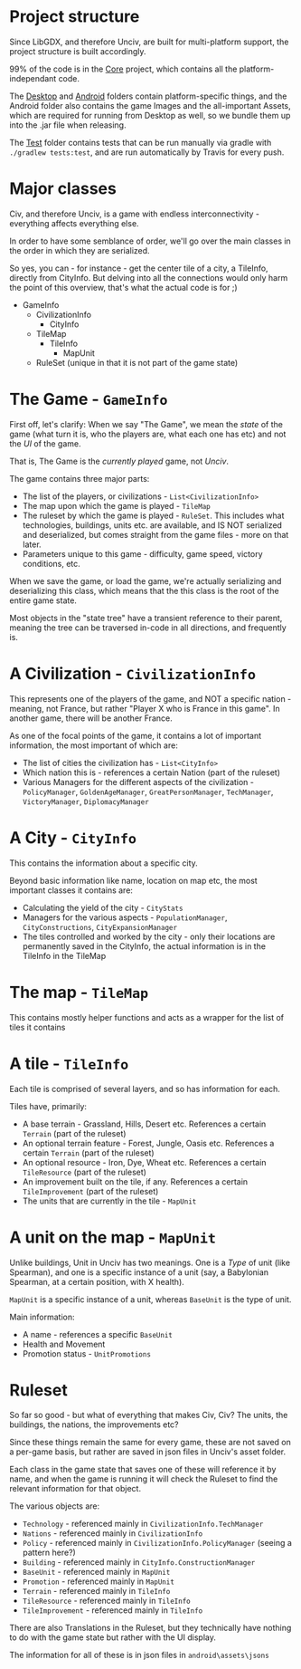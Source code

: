 # Project structure

Since LibGDX, and therefore Unciv, are built for multi-platform support, the project structure is built accordingly.

99% of the code is in the [Core](https://github.com/yairm210/Unciv/tree/master/core/src/com/unciv) project, which contains all the platform-independant code.

The [Desktop](https://github.com/yairm210/Unciv/tree/master/desktop) and [Android](https://github.com/yairm210/Unciv/tree/master/android) folders contain platform-specific things, and the Android folder also contains the game Images and the all-important Assets, which are required for running from Desktop as well, so we bundle them up into the .jar file when releasing.

The [Test](https://github.com/yairm210/Unciv/tree/master/tests/src/de/tomgrill/gdxtesting/examples) folder contains tests that can be run manually via gradle with `./gradlew tests:test`, and are run automatically by Travis for every push.

# Major classes

Civ, and therefore Unciv, is a game with endless interconnectivity - everything affects everything else.

In order to have some semblance of order, we'll go over the main classes in the order in which they are serialized.

So yes, you can - for instance - get the center tile of a city, a TileInfo, directly from CityInfo. But delving into all the connections would only harm the point of this overview, that's what the actual code is for ;)

* GameInfo
    * CivilizationInfo
        * CityInfo
    * TileMap
        * TileInfo
            * MapUnit
    * RuleSet (unique in that it is not part of the game state)


# The Game - `GameInfo`

First off, let's clarify: When we say "The Game", we mean the *state* of the game (what turn it is, who the players are, what each one has etc) and not the *UI* of the game.

That is, The Game is the *currently played* game, not *Unciv*.

The game contains three major parts:

- The list of the players, or civilizations - `List<CivilizationInfo>`
- The map upon which the game is played - `TileMap`
- The ruleset by which the game is played - `RuleSet`. This includes what technologies, buildings, units etc. are available, and IS NOT serialized and deserialized, but comes straight from the game files - more on that later.
- Parameters unique to this game - difficulty, game speed, victory conditions, etc.

When we save the game, or load the game, we're actually serializing and deserializing this class, which means that the this class is the root of the entire game state.

Most objects in the "state tree" have a transient reference to their parent, meaning the tree can be traversed in-code in all directions, and frequently is.

# A Civilization - `CivilizationInfo`

This represents one of the players of the game, and NOT a specific nation - meaning, not France, but rather "Player X who is France in this game". In another game, there will be another France.

As one of the focal points of the game, it contains a lot of important information, the most important of which are:

 - The list of cities the civilization has - `List<CityInfo>`
 - Which nation this is - references a certain Nation (part of the ruleset)
 - Various Managers for the different aspects of the civilization - `PolicyManager`, `GoldenAgeManager`, `GreatPersonManager`, `TechManager`, `VictoryManager`, `DiplomacyManager`

# A City - `CityInfo`

This contains the information about a specific city.

Beyond basic information like name, location on map etc, the most important classes it contains are:

- Calculating the yield of the city - `CityStats`
- Managers for the various aspects - `PopulationManager`, `CityConstructions`, `CityExpansionManager`
- The tiles controlled and worked by the city - only their locations are permanently saved in the CityInfo, the actual information is in the TileInfo in the TileMap

# The map - `TileMap`

This contains mostly helper functions and acts as a wrapper for the list of tiles it contains

# A tile - `TileInfo`

Each tile is comprised of several layers, and so has information for each.

Tiles have, primarily:
- A base terrain - Grassland, Hills, Desert etc. References a certain `Terrain` (part of the ruleset)
- An optional terrain feature - Forest, Jungle, Oasis etc.  References a certain `Terrain`  (part of the ruleset)
- An optional resource - Iron, Dye, Wheat etc. References a certain `TileResource` (part of the ruleset)
- An improvement built on the tile, if any.  References a certain `TileImprovement` (part of the ruleset)
- The units that are currently in the tile - `MapUnit`

# A unit on the map - `MapUnit`

Unlike buildings, Unit in Unciv has two meanings. One is a *Type* of unit (like Spearman), and one is a specific instance of a unit (say, a Babylonian Spearman, at a certain position, with X health).

`MapUnit` is a specific instance of a unit, whereas `BaseUnit` is the type of unit.

Main information:
- A name - references a specific `BaseUnit`
- Health and Movement
- Promotion status - `UnitPromotions`

# Ruleset

So far so good - but what of everything that makes Civ, Civ? The units, the buildings, the nations, the improvements etc?

Since these things remain the same for every game, these are not saved on a per-game basis, but rather are saved in json files in Unciv's asset folder.

Each class in the game state that saves one of these will reference it by name, and when the game is running it will check the Ruleset to find the relevant information for that object.

The various objects are:
- `Technology` - referenced mainly in `CivilizationInfo.TechManager`
- `Nations` - referenced mainly in `CivilizationInfo`
- `Policy`  - referenced mainly in `CivilizationInfo.PolicyManager` (seeing a pattern here?)
- `Building` - referenced mainly in `CityInfo.ConstructionManager`
- `BaseUnit` - referenced mainly in `MapUnit`
- `Promotion` - referenced mainly in `MapUnit`
- `Terrain` - referenced mainly in `TileInfo`
- `TileResource` - referenced mainly in `TileInfo`
- `TileImprovement` - referenced mainly in `TileInfo`

There are also Translations in the Ruleset, but they technically have nothing to do with the game state but rather with the UI display.

The information for all of these is in json files in `android\assets\jsons`
